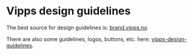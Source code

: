 <!-- START_METADATA
---
pagination_next: null
pagination_prev: null
---
END_METADATA -->

# Vipps design guidelines

The best source for design guidelines is:
[brand.vipps.no](https://brand.vipps.no)

There are also some guidelines, logos, buttons, etc. here:
[vipps-design-guidelines](https://github.com/vippsas/vipps-design-guidelines).
